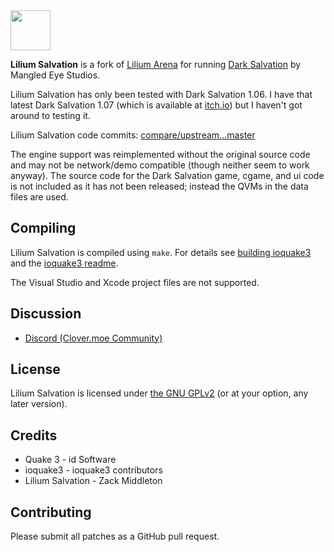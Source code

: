 <img src="https://raw.githubusercontent.com/zturtleman/lilium-arena/master/misc/lilium.png" width="64">

**Lilium Salvation** is a fork of [Lilium Arena](https://github.com/zturtleman/lilium-arena) for running [Dark Salvation](https://mangledeyestudios.itch.io/dark-salvation) by Mangled Eye Studios.

Lilium Salvation has only been tested with Dark Salvation 1.06. I have that latest Dark Salvation 1.07 (which is available at [itch.io](https://mangledeyestudios.itch.io/dark-salvation)) but I haven't got around to testing it.

Lilium Salvation code commits: [compare/upstream...master](https://github.com/zturtleman/lilium-salvation/compare/upstream...master)

The engine support was reimplemented without the original source code and may not be network/demo compatible (though neither seem to work anyway). The source code for the Dark Salvation game, cgame, and ui code is not included as it has not been released; instead the QVMs in the data files are used.

## Compiling

Lilium Salvation is compiled using `make`. For details see [building ioquake3](http://wiki.ioquake3.org/Building_ioquake3) and the [ioquake3 readme](README-ioq3.md).

The Visual Studio and Xcode project files are not supported.


## Discussion

  * [Discord (Clover.moe Community)](https://discord.gg/7J2pjGD)


## License

Lilium Salvation is licensed under [the GNU GPLv2](COPYING.txt) (or at your option, any later version).


## Credits

* Quake 3 - id Software
* ioquake3 - ioquake3 contributors
* Lilium Salvation - Zack Middleton


## Contributing

Please submit all patches as a GitHub pull request.


